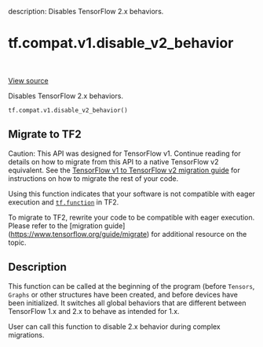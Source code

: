 description: Disables TensorFlow 2.x behaviors.

<div itemscope itemtype="http://developers.google.com/ReferenceObject">
<meta itemprop="name" content="tf.compat.v1.disable_v2_behavior" />
<meta itemprop="path" content="Stable" />
</div>

# tf.compat.v1.disable_v2_behavior

<!-- Insert buttons and diff -->

<table class="tfo-notebook-buttons tfo-api nocontent" align="left">

</table>

<a target="_blank" href="/code/stable/tensorflow/python/compat/v2_compat.py">View source</a>



Disables TensorFlow 2.x behaviors.

<pre class="devsite-click-to-copy prettyprint lang-py tfo-signature-link">
<code>tf.compat.v1.disable_v2_behavior()
</code></pre>





 <section><devsite-expandable expanded>
 <h2 class="showalways">Migrate to TF2</h2>

Caution: This API was designed for TensorFlow v1.
Continue reading for details on how to migrate from this API to a native
TensorFlow v2 equivalent. See the
[TensorFlow v1 to TensorFlow v2 migration guide](https://www.tensorflow.org/guide/migrate)
for instructions on how to migrate the rest of your code.

Using this function indicates that your software is not compatible
with eager execution and <a href="../../../tf/function.md"><code>tf.function</code></a> in TF2.

To migrate to TF2, rewrite your code to be compatible with eager execution.
Please refer to the [migration guide]
(https://www.tensorflow.org/guide/migrate) for additional resource on the
topic.


 </aside></devsite-expandable></section>

<h2>Description</h2>

<!-- Placeholder for "Used in" -->

This function can be called at the beginning of the program (before `Tensors`,
`Graphs` or other structures have been created, and before devices have been
initialized. It switches all global behaviors that are different between
TensorFlow 1.x and 2.x to behave as intended for 1.x.

User can call this function to disable 2.x behavior during complex migrations.

